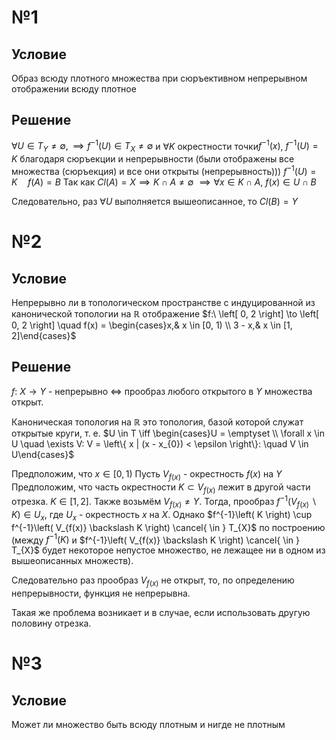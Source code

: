 # №1
## Условие
Образ всюду плотного множества при сюръективном непрерывном отображении всюду плотное
## Решение
$\forall U \in T_{Y}\neq \emptyset, \implies f^{-1}(U) \in T_{X} \neq \emptyset$ и $\forall K$ окрестности точки$f^{-1}(x)$, $f^{-1}(U) = K$ благодаря сюръекции и непрерывности (были отображены все множества (сюръекция) и все они открыты (непрерывность)))
$f^{-1}(U) = K  \quad f(A) = B$
Так как $Cl(A) = X \implies K \cap A \neq \emptyset$
$\implies \forall x \in K \cap A,\ f(x) \in U \cap B$

Следовательно, раз $\forall U$ выполняется вышеописанное, то $Cl(B) = Y$

# №2
## Условие
Непрерывно ли в топологическом пространстве с индуцированной из канонической топологии на $\mathbb{R}$ отображение $f:\ \left[ 0, 2 \right] \to \left[ 0, 2 \right] \quad f(x) = \begin{cases}x,& x \in [0, 1) \\ 3 - x,& x \in [1, 2]\end{cases}$
## Решение
$f:\ X \to Y$ - непрерывно $\iff$ прообраз любого открытого в $Y$ множества открыт.

Каноническая топология на $\mathbb{R}$ это топология, базой которой служат открытые круги, т. е. 
$U \in T \iff \begin{cases}U = \emptyset \\ \forall x \in U \quad \exists V: V = \left\{ x | (x - x_{0}) < \epsilon \right\}:  \quad V \in U\end{cases}$

Предположим, что $x \in \left[ 0, 1 \right)$
Пусть $V_{f(x)}$ - окрестность $f(x)$ на $Y$
Предположим, что часть окрестности $K \subset V_{f(x)}$ лежит в другой части отрезка. $K \in \left[ 1, 2 \right]$.
Также возьмём $V_{f(x)} \neq Y$.
Тогда, прообраз $f^{-1}\left( V_{f(x)} \backslash K \right) \in U_{x}$, где $U_{x}$ - окрестность $x$ на $X$.
Однако $f^{-1}\left( K \right) \cup f^{-1}\left( V_{f(x)} \backslash K \right) \cancel{ \in } T_{X}$ по построению (между $f^{-1}\left( K \right)$ и $f^{-1}\left( V_{f(x)} \backslash K \right) \cancel{ \in } T_{X}$ будет некоторое непустое множество, не лежащее ни в одном из вышеописанных множеств).

Следовательно раз прообраз $V_{f(x)}$ не открыт, то, по определению непрерывности, функция не непрерывна.

Такая же проблема возникает и в случае, если использовать другую половину отрезка.
# №3
## Условие
Может ли множество быть всюду плотным и нигде не плотным